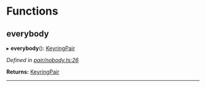 

# Functions

<a id="everybody"></a>

##  everybody

▸ **everybody**(): [KeyringPair](../interfaces/_types_.keyringpair.md)

*Defined in [pair/nobody.ts:26](https://github.com/polkadot-js/common/blob/3835d8d/packages/keyring/src/pair/nobody.ts#L26)*

**Returns:** [KeyringPair](../interfaces/_types_.keyringpair.md)

___

